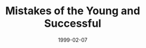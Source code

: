 ---
layout: message
category: message
series: "Surviving Success"
title: "Mistakes of the Young and Successful"
date: 1999-02-07
audio-description: "God wants you to be successful! Here's some helpful information to keep you from getting burned out. "
audio: ""
audio-title: "Mistakes of the Young and Successful"
audio-duration: "&#58;"
---